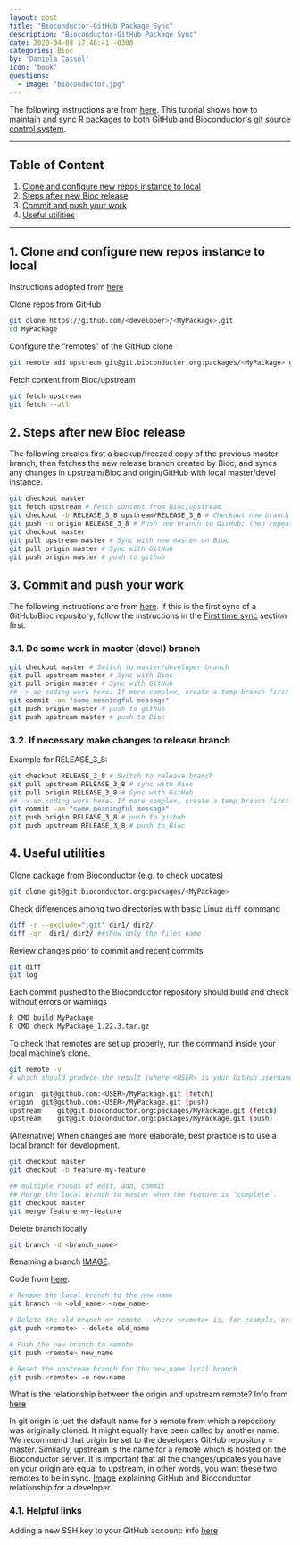 ```yaml
---
layout: post
title: "Bioconductor-GitHub Package Sync"
description: "Bioconductor-GitHub Package Sync"
date: 2020-04-08 17:46:41 -0300
categories: Bioc
by: 'Daniela Cassol'
icon: 'book'
questions:
  - image: "bioconductor.jpg"
---
```


The following instructions are from [here](https://gist.github.com/tgirke/972f78e6bd1684319f5a6f129a466d78).
This tutorial shows how to maintain and sync R packages to both GitHub and Bioconductor's [git source control system](http://bioconductor.org/developers/how-to/git/).

* * *


## Table of Content

1. [Clone and configure new repos instance to local](#clone-conf)
2. [Steps after new Bioc release](#bioc)
3. [Commit and push your work](#commit-push)
4. [Useful utilities](#useful)

* * *

<div id='clone-conf'/>


## 1. Clone and configure new repos instance to local

Instructions adopted from [here](http://master.bioconductor.org/developers/how-to/git/maintain-github-bioc/)

Clone repos from GitHub

```sh
git clone https://github.com/<developer>/<MyPackage>.git
cd MyPackage
```
Configure the “remotes” of the GitHub clone

```sh
git remote add upstream git@git.bioconductor.org:packages/<MyPackage>.git
```

Fetch content from Bioc/upstream

```sh
git fetch upstream 
git fetch --all 
```
<div id='bioc'/>

## 2. Steps after new Bioc release

The following creates first a backup/freezed copy of the previous master branch; then fetches the new release branch created by Bioc; and syncs any changes in upstream/Bioc and origin/GitHub with local master/devel instance.  

```sh
git checkout master
git fetch upstream # Fetch content from Bioc/upstream
git checkout -b RELEASE_3_8 upstream/RELEASE_3_8 # Checkout new branch with name and tracking from Bioc (here RELEASE_3_8)
git push -u origin RELEASE_3_8 # Push new branch to GitHub; then repeat for other missing branches if any
git checkout master
git pull upstream master # Sync with new master on Bioc
git pull origin master # Sync with GitHub
git push origin master # push to github
```

<div id='commit-push'/>

## 3. Commit and push your work

The following instructions are from [here](http://bioconductor.org/developers/how-to/git/push-to-github-bioc/). If this is the first sync of a GitHub/Bioc repository, follow the instructions in the [First time sync](#first-time-sync) section first.

### 3.1. Do some work in master (devel) branch 

```sh
git checkout master # Switch to master/developer branch 
git pull upstream master # Sync with Bioc
git pull origin master # Sync with GitHub
## -> do coding work here. If more complex, create a temp branch first
git commit -am "some meaningful message"
git push origin master # push to github
git push upstream master # push to Bioc
```

### 3.2. If necessary make changes to release branch 

Example for RELEASE_3_8:

```sh
git checkout RELEASE_3_8 # Switch to release branch 
git pull upstream RELEASE_3_8 # sync with Bioc
git pull origin RELEASE_3_8 # Sync with GitHub
## -> do coding work here. If more complex, create a temp branch first
git commit -am "some meaningful message"
git push origin RELEASE_3_8 # push to github
git push upstream RELEASE_3_8 # push to Bioc
```
<div id='useful'/>

## 4. Useful utilities

Clone package from Bioconductor (e.g. to check updates)
```sh
git clone git@git.bioconductor.org:packages/<MyPackage>
```

Check differences among two directories with basic Linux `diff` command 
```sh
diff -r --exclude=".git" dir1/ dir2/
diff -qr  dir1/ dir2/ ##show only the files name
```
Review changes prior to commit and recent commits
```sh
git diff    
git log      
```

Each commit pushed to the Bioconductor repository should build and check without errors or warnings
```sh
R CMD build MyPackage
R CMD check MyPackage_1.22.3.tar.gz
```
To check that remotes are set up properly, run the command inside your local machine’s clone.
```sh
git remote -v
# which should produce the result (where <USER> is your GitHub username):

origin  git@github.com:<USER>/MyPackage.git (fetch)
origin  git@github.com:<USER>/MyPackage.git (push)
upstream    git@git.bioconductor.org:packages/MyPackage.git (fetch)
upstream    git@git.bioconductor.org:packages/MyPackage.git (push)
```
(Alternative) When changes are more elaborate, best practice is to use a local branch for development.
```sh
git checkout master
git checkout -b feature-my-feature

## multiple rounds of edit, add, commit
## Merge the local branch to master when the feature is ‘complete’.
git checkout master
git merge feature-my-feature
```
Delete branch locally
```sh
git branch -d <branch_name>
```

Renaming a branch [IMAGE](https://gist.github.com/dcassol/b8cf9ae6c1b375d88599d6edaca43c0a#file-yebyr-jpg).

Code from [here](https://gist.github.com/dcassol/b8cf9ae6c1b375d88599d6edaca43c0a#file-yebyr-jpg).
```sh
# Rename the local branch to the new name
git branch -m <old_name> <new_name>

# Delete the old branch on remote - where <remote> is, for example, origin
git push <remote> --delete old_name

# Push the new branch to remote
git push <remote> new_name

# Reset the upstream branch for the new_name local branch
git push <remote> -u new-name
```

What is the relationship between the origin and upstream remote? Info from [here](https://bioconductor.org/developers/how-to/git/faq/)

In git origin is just the default name for a remote from which a repository was originally cloned. It might equally have been called by another name. We recommend that origin be set to the developers GitHub repository = master.
Similarly, upstream is the name for a remote which is hosted on the Bioconductor server.
It is important that all the changes/updates you have on your origin are equal to upstream, in other words, you want these two remotes to be in sync.
[Image](https://gist.github.com/dcassol/b8cf9ae6c1b375d88599d6edaca43c0a/raw/e2cfad722abbdbfbfc88900d7624334464fcdcf7/github-bioc-relationship.png) explaining GitHub and Bioconductor relationship for a developer.

### 4.1. Helpful links

Adding a new SSH key to your GitHub account: info [here](https://help.github.com/articles/adding-a-new-ssh-key-to-your-github-account/)
